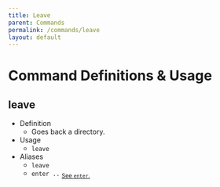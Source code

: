 ```yaml
---
title: Leave
parent: Commands
permalink: /commands/leave
layout: default
---
```


# Command Definitions & Usage

## leave

- Definition
  - Goes back a directory.
- Usage
  - `leave`
- Aliases
  - `leave`
  - `enter ..` <sub>[See `enter`.](https://docs.ady.best/commands/enter)</sub>
